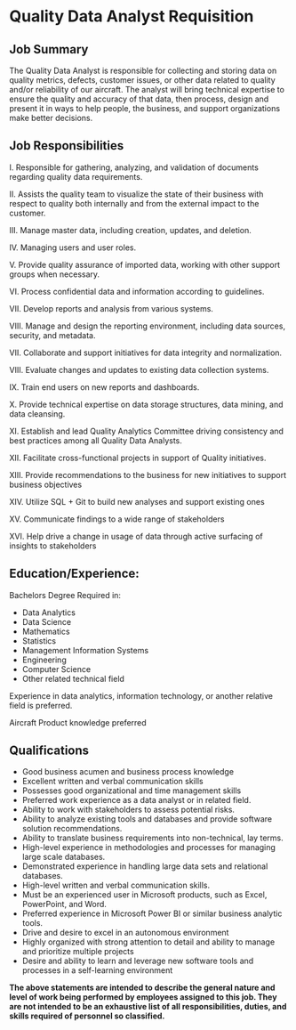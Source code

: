 # Quality Data Analyst Requisition

## **Job Summary**

The Quality Data Analyst is responsible for collecting and storing data on quality metrics, defects, customer issues, or other data related to quality and/or reliability of our aircraft. The analyst will bring technical expertise to ensure the quality and accuracy of that data, then process, design and present it in ways to help people, the business, and support organizations make better decisions.

## **Job Responsibilities**

I. Responsible for gathering, analyzing, and validation of documents regarding quality data requirements.

II. Assists the quality team to visualize the state of their business with respect to quality both internally and from the external impact to the customer.

III. Manage master data, including creation, updates, and deletion.

IV. Managing users and user roles.

V. Provide quality assurance of imported data, working with other support groups when necessary.

VI. Process confidential data and information according to guidelines.

VII. Develop reports and analysis from various systems.

VIII. Manage and design the reporting environment, including data sources, security, and metadata.

VII. Collaborate and support initiatives for data integrity and normalization.

VIII. Evaluate changes and updates to existing data collection systems.

IX. Train end users on new reports and dashboards.

X. Provide technical expertise on data storage structures, data mining, and data cleansing.

XI. Establish and lead Quality Analytics Committee driving consistency and best practices among all Quality Data Analysts.

XII. Facilitate cross-functional projects in support of Quality initiatives.

XIII. Provide recommendations to the business for new initiatives to support business objectives

XIV. Utilize SQL + Git to build new analyses and support existing ones

XV. Communicate findings to a wide range of stakeholders

XVI. Help drive a change in usage of data through active surfacing of insights to stakeholders

## **Education/Experience:**

Bachelors Degree Required in:

- Data Analytics
- Data Science
- Mathematics
- Statistics
- Management Information Systems
- Engineering
- Computer Science
- Other related technical field

Experience in data analytics, information technology, or another relative field is preferred.

Aircraft Product knowledge preferred

## **Qualifications**

- Good business acumen and business process knowledge
- Excellent written and verbal communication skills
- Possesses good organizational and time management skills
- Preferred work experience as a data analyst or in related field.
- Ability to work with stakeholders to assess potential risks.
- Ability to analyze existing tools and databases and provide software solution recommendations.
- Ability to translate business requirements into non-technical, lay terms.
- High-level experience in methodologies and processes for managing large scale databases.
- Demonstrated experience in handling large data sets and relational databases.
- High-level written and verbal communication skills.
- Must be an experienced user in Microsoft products, such as Excel, PowerPoint, and Word.
- Preferred experience in Microsoft Power BI or similar business analytic tools.
- Drive and desire to excel in an autonomous environment
- Highly organized with strong attention to detail and ability to manage and prioritize multiple projects
- Desire and ability to learn and leverage new software tools and processes in a self-learning environment

**The above statements are intended to describe the general nature and level of work being performed by employees assigned to this job. They are not intended to be an exhaustive list of all responsibilities, duties, and skills required of personnel so classified.**
